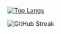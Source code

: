 [![Top Langs](https://github-readme-stats.vercel.app/api/top-langs/?username=RenanTS&theme=gotham&hide_border=true)](https://github.com/anuraghazra/github-readme-stats)

![GitHub Streak](https://github-readme-streak-stats.herokuapp.com/?user=RenanTS&theme=gotham&hide_border=true&cache_bust=123) 

<!--
**RenanTS/RenanTS** is a ✨ _special_ ✨ repository because its `README.md` (this file) appears on your GitHub profile.

Here are some ideas to get you started:

- 🔭 I’m currently working on ...
- 🌱 I’m currently learning ...
- 👯 I’m looking to collaborate on ...
- 🤔 I’m looking for help with ...
- 💬 Ask me about ...
- 📫 How to reach me: ...
- 😄 Pronouns: ...
- ⚡ Fun fact: ...
-->
